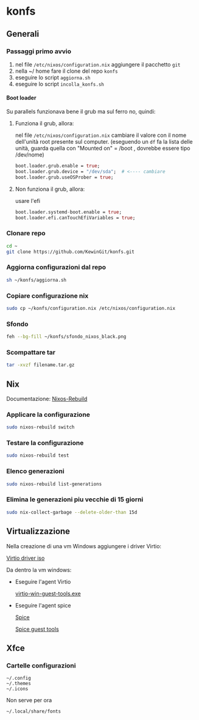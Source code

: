 # konfs

## Generali

### Passaggi primo avvio

1. nel file `/etc/nixos/configuration.nix` aggiungere il pacchetto `git`
2. nella ~/ home fare il clone del repo `konfs`
3. eseguire lo script `aggiorna.sh`
4. eseguire lo script `incolla_konfs.sh`

#### Boot loader

Su parallels funzionava bene il grub ma sul ferro no, quindi:

1. Funziona il grub, allora:

   nel file `/etc/nixos/configuration.nix` cambiare il valore con il nome dell'unità root presente sul computer. (eseguendo un `df` fa la lista delle unità, guarda quella con "Mounted on" = /boot , dovrebbe essere tipo /dev/nome)
    ``` nix
    boot.loader.grub.enable = true;
    boot.loader.grub.device = "/dev/sda";  # <---- cambiare
    boot.loader.grub.useOSProber = true;
    ```

2. Non funziona il grub, allora:

    usare l'efi
    ``` nix
    boot.loader.systemd-boot.enable = true;
    boot.loader.efi.canTouchEfiVariables = true;
    ```

### Clonare repo
``` bash
cd ~
git clone https://github.com/KewinGit/konfs.git
```

### Aggiorna configurazioni dal repo
``` bash
sh ~/konfs/aggiorna.sh
```

### Copiare configurazione nix
``` bash
sudo cp ~/konfs/configuration.nix /etc/nixos/configuration.nix
```

### Sfondo
``` bash
feh --bg-fill ~/konfs/sfondo_nixos_black.png
```

### Scompattare tar
``` bash
tar -xvzf filename.tar.gz
```

## Nix
Documentazione: [Nixos-Rebuild](https://nixos.wiki/wiki/Nixos-rebuild)

### Applicare la configurazione
``` bash
sudo nixos-rebuild switch
```

### Testare la configurazione
``` bash
sudo nixos-rebuild test
```

### Elenco generazioni
``` bash
sudo nixos-rebuild list-generations
```

### Elimina le generazioni piu vecchie di 15 giorni
``` bash
sudo nix-collect-garbage --delete-older-than 15d
```

## Virtualizzazione

Nella creazione di una vm Windows aggiungere i driver Virtio:

[Virtio driver iso](https://fedorapeople.org/groups/virt/virtio-win/direct-downloads/archive-virtio/?C=M;O=A)

Da dentro la vm windows:

- Eseguire l'agent Virtio

  [virtio-win-guest-tools.exe](https://fedorapeople.org/groups/virt/virtio-win/direct-downloads/archive-virtio/virtio-win-0.1.266-1/)

- Eseguire l'agent spice
  
  [Spice](https://www.spice-space.org/download.html)
  
  [Spice guest tools](https://www.spice-space.org/download/windows/spice-guest-tools/spice-guest-tools-latest.exehttps://www.spice-space.org/download/windows/spice-guest-tools/spice-guest-tools-latest.exe)

## Xfce

### Cartelle configurazioni
```
~/.config
~/.themes
~/.icons
```

Non serve per ora
```
~/.local/share/fonts
```